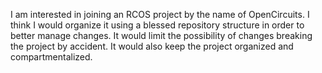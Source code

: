 I am interested in joining an RCOS project by the name of OpenCircuits.  I think I would organize it using a blessed repository structure in order to better manage changes. It would limit the possibility of changes breaking the project by accident.  It would also keep the project organized and compartmentalized.
